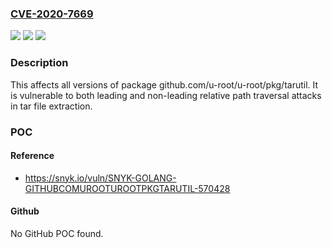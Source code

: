 ### [CVE-2020-7669](https://cve.mitre.org/cgi-bin/cvename.cgi?name=CVE-2020-7669)
![](https://img.shields.io/static/v1?label=Product&message=github.com%2Fu-root%2Fu-root%2Fpkg%2Ftarutil&color=blue)
![](https://img.shields.io/static/v1?label=Version&message=%3E%3D%200%20&color=brighgreen)
![](https://img.shields.io/static/v1?label=Vulnerability&message=Arbitrary%20File%20Write%20via%20Archive%20Extraction%20(Zip%20Slip)&color=brighgreen)

### Description

This affects all versions of package github.com/u-root/u-root/pkg/tarutil. It is vulnerable to both leading and non-leading relative path traversal attacks in tar file extraction.

### POC

#### Reference
- https://snyk.io/vuln/SNYK-GOLANG-GITHUBCOMUROOTUROOTPKGTARUTIL-570428

#### Github
No GitHub POC found.

